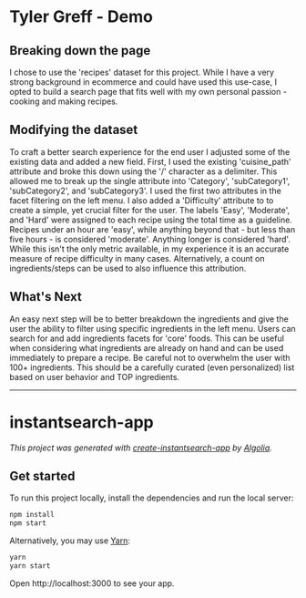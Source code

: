 # Tyler Greff - Demo

## Breaking down the page

I chose to use the 'recipes' dataset for this project. While I have a very strong background in ecommerce and could have used this use-case, I opted to build a search page that fits well with my own personal passion - cooking and making recipes.

## Modifying the dataset

To craft a better search experience for the end user I adjusted some of the existing data and added a new field. First, I used the existing 'cuisine_path' attribute and broke this down using the '/' character as a delimiter. This allowed me to break up the single attribute into 'Category', 'subCategory1', 'subCategory2', and 'subCategory3'. I used the first two attributes in the facet filtering on the left menu. I also added a 'Difficulty' attribute to to create a simple, yet crucial filter for the user. The labels 'Easy', 'Moderate', and 'Hard' were assigned to each recipe using the total time as a guideline. Recipes under an hour are 'easy', while anything beyond that - but less than five hours - is considered 'moderate'. Anything longer is considered 'hard'. While this isn't the only metric available, in my experience it is an accurate measure of recipe difficulty in many cases. Alternatively, a count on ingredients/steps can be used to also influence this attribution.

## What's Next

An easy next step will be to better breakdown the ingredients and give the user the ability to filter using specific ingredients in the left menu. Users can search for and add ingredients facets for 'core' foods. This can be useful when considering what ingredients are already on hand and can be used immediately to prepare a recipe. Be careful not to overwhelm the user with 100+ ingredients. This should be a carefully curated (even personalized) list based on user behavior and TOP ingredients.

---

# instantsearch-app

_This project was generated with [create-instantsearch-app](https://github.com/algolia/instantsearch/tree/master/packages/create-instantsearch-app) by [Algolia](https://algolia.com)._

## Get started

To run this project locally, install the dependencies and run the local server:

```sh
npm install
npm start
```

Alternatively, you may use [Yarn](https://http://yarnpkg.com/):

```sh
yarn
yarn start
```

Open http://localhost:3000 to see your app.
